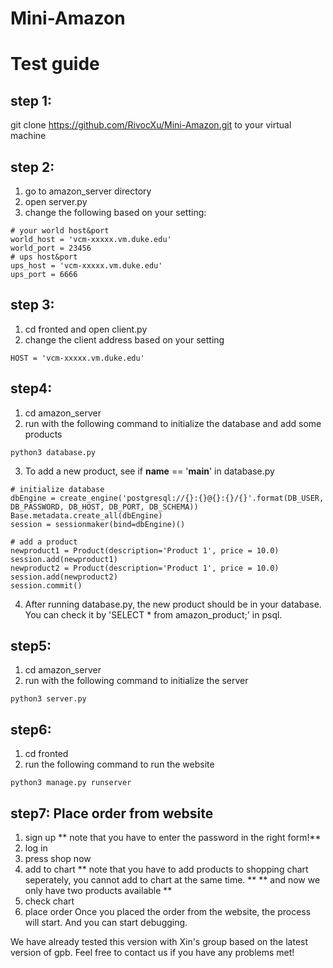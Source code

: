 # Mini-Amazon
# Test guide
## step 1:
git clone https://github.com/RivocXu/Mini-Amazon.git to your virtual machine

## step 2: 
1. go to amazon_server directory
2. open server.py
3. change the following based on your setting:
```
# your world host&port
world_host = 'vcm-xxxxx.vm.duke.edu' 
world_port = 23456
# ups host&port
ups_host = 'vcm-xxxxx.vm.duke.edu'
ups_port = 6666 
```

## step 3:
1. cd fronted and open client.py
2. change the client address based on your setting
```
HOST = 'vcm-xxxxx.vm.duke.edu'
```
## step4:
1. cd amazon_server 
2. run with the following command to initialize the database and add some products
```
python3 database.py
```
3. To add a new product, see if __name__ == '__main__' in database.py
```
# initialize database
dbEngine = create_engine('postgresql://{}:{}@{}:{}/{}'.format(DB_USER, DB_PASSWORD, DB_HOST, DB_PORT, DB_SCHEMA))
Base.metadata.create_all(dbEngine)
session = sessionmaker(bind=dbEngine)()

# add a product
newproduct1 = Product(description='Product 1', price = 10.0)
session.add(newproduct1)
newproduct2 = Product(description='Product 1', price = 10.0)
session.add(newproduct2)
session.commit()
```
4. After running database.py, the new product should be in your database. You can check it by 'SELECT * from amazon_product;' in psql.

## step5:
1. cd amazon_server 
2. run with the following command to initialize the server
```
python3 server.py
```
## step6:
1. cd fronted 
2. run the following command to run the website
```
python3 manage.py runserver
```
## step7: Place order from website
1. sign up
** note that you have to enter the password in the right form!**
2. log in
3. press shop now
4. add to chart
** note that you have to add products to shopping chart seperately, you cannot add to chart at the same time. **
** and now we only have two products available **
5. check chart
6. place order
Once you placed the order from the website, the process will start.
And you can start debugging.

We have already tested this version with Xin's group based on the latest version of gpb.
Feel free to contact us if you have any problems met!

